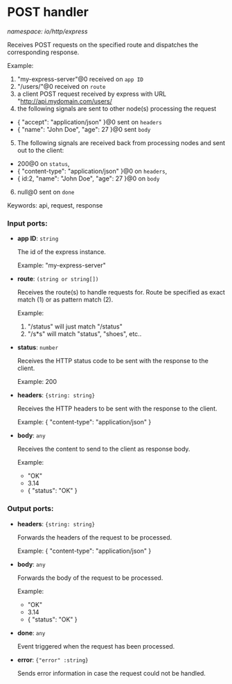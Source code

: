 # POST handler

_namespace: io/http/express_

Receives POST requests on the specified route and dispatches the corresponding response.

Example:
1. "my-express-server"@0 received on `app ID`
2. "/users/"@0 received on `route`
3. a client POST request received by express with URL "http://api.mydomain.com/users/
4. the following signals are sent to other node(s) processing the request
- {
 "accept": "application/json"
}@0 sent on `headers`
- { "name": "John Doe", "age": 27 }@0 sent `body`
5. The following signals are received back from processing nodes and sent out to the client:
- 200@0 on `status`,
- {
    "content-type": "application/json" 
  }@0 on `headers`,
-  { id:2, "name": "John Doe", "age": 27 }@0 on `body`
6. null@0 sent on `done`


Keywords: api, request, response

### Input ports:

* __app ID__: ` string `

    The id of the express instance.
    
    Example: 
    "my-express-server"


* __route__: ` (string or string[]) `

    Receives the route(s) to handle requests for. Route be specified as exact match (1) or as pattern match (2).
    
    Example:
    1) "/status" will just match "/status"
    2) "/s*s" will match "status", "shoes", etc..


* __status__: ` number `

    Receives the HTTP status code to be sent with the response to the client.
    
    Example: 
    200


* __headers__: ` {string: string} `

    Receives the HTTP headers to be sent with the response to the client.
    
    Example: 
    {
      "content-type": "application/json"
    }


* __body__: ` any `

    Receives the content to send to the client as response body.
    
    Example:
    - "OK"
    - 3.14
    - { "status": "OK" }

### Output ports:

* __headers__: ` {string: string} `

    Forwards  the headers of the request to be processed.
    
    Example: 
    {
      "content-type": "application/json"
    }


* __body__: ` any `

    Forwards the body of the request to be processed.
    
    Example:
    - "OK"
    - 3.14
    - { "status": "OK" }


* __done__: ` any `

    Event triggered when the request has been processed.


* __error__: ` {"error" :string} `

    Sends error information in case the request could not be handled.

